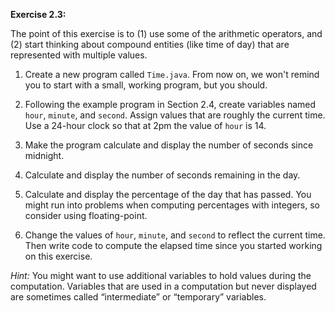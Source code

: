 **Exercise 2.3:**

The point of this exercise is to (1) use some of the arithmetic operators, and (2) start thinking about compound entities (like time of day) that are represented with multiple values.



1.  Create a new program called `Time.java`.
From now on, we won't remind you to start with a small, working program, but you should.

1.  Following the example program in Section 2.4, create variables named `hour`, `minute`, and `second`.
Assign values that are roughly the current time.
Use a 24-hour clock so that at 2pm the value of `hour` is 14.

1.  Make the program calculate and display the number of seconds since midnight.

1.  Calculate and display the number of seconds remaining in the day.

1.  Calculate and display the percentage of the day that has passed.
You might run into problems when computing percentages with integers, so consider using floating-point.

1.  Change the values of `hour`, `minute`, and `second` to reflect the current time.
Then write code to compute the elapsed time since you started working on this exercise.


*Hint:* You might want to use additional variables to hold values during the computation. Variables that are used in a computation but never displayed are sometimes called “intermediate” or “temporary” variables.